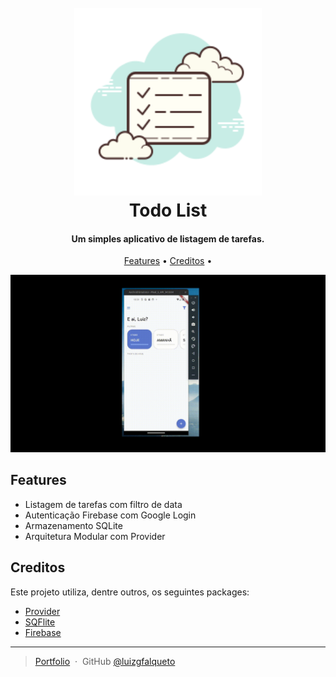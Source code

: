 
<h1 align="center">
  <br>
  <img src="./assets/images/logo.png" width="300">
  <br>
  Todo List
  <br>
</h1>

<h4 align="center">Um simples aplicativo de listagem de tarefas.</h4>

<p align="center">
  <a href="#key-features">Features</a> •
  <a href="#credits">Creditos</a> •
</p>

![screenshot](./assets/videos/video.gif)

## Features

* Listagem de tarefas com filtro de data
* Autenticação Firebase com Google Login
* Armazenamento SQLite 
* Arquitetura Modular com Provider


## Creditos

Este projeto utiliza, dentre outros, os seguintes packages:

- [Provider](https://pub.dev/packages/provider)
- [SQFlite](https://pub.dev/packages/sqflite)
- [Firebase](https://pub.dev/packages/firebase_auth)

---

> [Portfolio](https://luizgfalqueto.github.io/) &nbsp;&middot;&nbsp;
> GitHub [@luizgfalqueto](https://github.com/luizgfalqueto)

